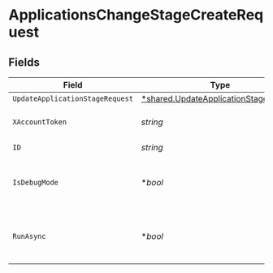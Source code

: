 # ApplicationsChangeStageCreateRequest


## Fields

| Field                                                                                         | Type                                                                                          | Required                                                                                      | Description                                                                                   |
| --------------------------------------------------------------------------------------------- | --------------------------------------------------------------------------------------------- | --------------------------------------------------------------------------------------------- | --------------------------------------------------------------------------------------------- |
| `UpdateApplicationStageRequest`                                                               | [*shared.UpdateApplicationStageRequest](../../models/shared/updateapplicationstagerequest.md) | :heavy_minus_sign:                                                                            | N/A                                                                                           |
| `XAccountToken`                                                                               | *string*                                                                                      | :heavy_check_mark:                                                                            | Token identifying the end user.                                                               |
| `ID`                                                                                          | *string*                                                                                      | :heavy_check_mark:                                                                            | N/A                                                                                           |
| `IsDebugMode`                                                                                 | **bool*                                                                                       | :heavy_minus_sign:                                                                            | Whether to include debug fields (such as log file links) in the response.                     |
| `RunAsync`                                                                                    | **bool*                                                                                       | :heavy_minus_sign:                                                                            | Whether or not third-party updates should be run asynchronously.                              |
